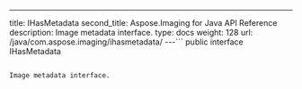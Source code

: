 ---
title: IHasMetadata
second_title: Aspose.Imaging for Java API Reference
description: Image metadata interface.
type: docs
weight: 128
url: /java/com.aspose.imaging/ihasmetadata/
---```
public interface IHasMetadata
```

Image metadata interface.
